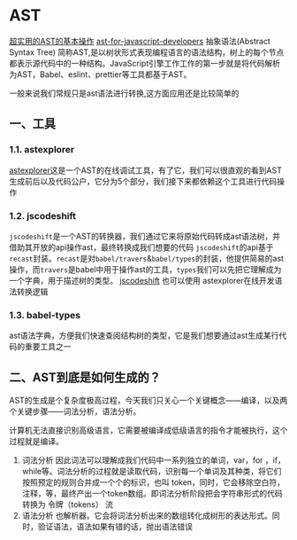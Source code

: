 # AST
 [超实用的AST的基本操作](https://juejin.cn/post/6984972209240408078)
 [ast-for-javascript-developers](https://juejin.cn/post/6844903725228621832)
 抽象语法(Abstract Syntax Tree) 简称AST,是以树状形式表现编程语言的语法结构，树上的每个节点都表示源代码中的一种结构。JavaScript引擎工作工作的第一步就是将代码解析为AST，Babel、eslint、prettier等工具都基于AST。
  
 一般来说我们常规只是ast语法进行转换,这方面应用还是比较简单的

## 一、工具
 ### 1.1. astexplorer
  [astexplorer](https://astexplorer.net/)这是一个AST的在线调试工具，有了它，我们可以很直观的看到AST生成前后以及代码公户，它分为5个部分，我们接下来都依赖这个工具进行代码操作

 ### 1.2. jscodeshift
 `jscodeshift`是一个AST的转换器，我们通过它来将原始代码转成ast语法树，并借助其开放的api操作ast，最终转换成我们想要的代码
 `jscodeshift`的api基于`recast`封装。`recast`是对`babel/travers`&`babel/types`的封装，他提供简易的ast操作，而`travers`是babel中用于操作ast的工具，`types`我们可以先把它理解成为一个字典，用于描述树的类型。
  [jscodeshift](https://github.com/facebook/jscodeshift) 
  也可以使用 astexplorer在线开发语法转换逻辑

 ### 1.3. babel-types
  ast语法字典，方便我们快速查阅结构树的类型，它是我们想要通过ast生成某行代码的重要工具之一


## 二、AST到底是如何生成的？



AST的生成是个复杂度极高过程，今天我们只关心一个关键概念——编译，以及两个关键步骤——词法分析，语法分析。



计算机无法直接识别高级语言，它需要被编译成低级语言的指令才能被执行，这个过程就是编译。


1. 词法分析
   因此词法可以理解成我们代码中一系列独立的单词，var，for ，if，while等。词法分析的过程就是读取代码，识别每一个单词及其种类，将它们按照预定的规则合并成一个个的标识，也叫 token，同时，它会移除空白符，注释，等，最终产出一个token数组。即词法分析阶段把会字符串形式的代码转换为 令牌（tokens） 流
2. 语法分析
    也解析器。它会将词法分析出来的数组转化成树形的表达形式。同时，验证语法，语法如果有错的话，抛出语法错误

 